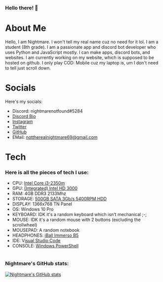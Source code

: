 ### Hello there! 👋

# About Me

Hello, I am Nightmare. I won't tell my real name cuz no need for it lol. I am a student (8th grade). I am a passionate app and discord bot developer who uses Python and JavaScript mostly. I can make apps, discord bots, and websites. I am currently working on my website, which is supposed to be hosted on github. I only play COD: Mobile cuz my laptop is, um I don't need to tell just scroll down.

# Socials

Here's my socials:

- Discord: nightmarenotfound#5284
- [Discord Bio](https://discord.bio/Nightmare69)
- [Instagram](https://instagram.com/meiznightmare)
- [Twitter](https://twitter.com/dafakeNightmare)
- [GitHub](https://github.com/FaKeNiGhTmArE69)
- EMail: nottherealnightmare69@gmail.com

# Tech

### Here is all the pieces of tech I use:
- CPU: [Intel Core i3-2350m](https://ark.intel.com/content/www/us/en/ark/products/53438/intel-core-i3-2350m-processor-3m-cache-2-30-ghz.html)
- GPU: [(Integrated) Intel HD 3000](https://www.notebookcheck.net/Intel-HD-Graphics-3000.37948.0.html)
- RAM: 4GB DDR3 2133Mhz
- STORAGE: [500GB SATA 3Gb/s 5400RPM HDD](https://www.amazon.in/Toshiba-2-5-inch-Laptop-5400rpm-MQ01ABD050V/dp/B0100ZM5QG/ref=sr_1_5?dchild=1&keywords=wd+blue+500gb+sata+3gbs+5400rpm+hdd&qid=1623033694&sr=8-5)
- DISPLAY: 1366x768 TN Panel
- OS: Windows 10 Pro
- KEYBOARD: IDK it's a random keyboard which isn't mechanical ;-;
- MOUSE: IDK it's a random mouse with 2 buttons (excluding the scrollwheel)
- MOUSEPAD: A random notebook
- HEADPHONES: [iBall Immerso B5](https://www.iball.co.in/Product/Technology-Accessories/Headsets/Clarity-Headsets/Immerso-B5/61545)
- IDE: V[isual Studio Code](https://code.visualstudio.com)
- CONSOLE: [Windows PowerShell](https://docs.microsoft.com/en-us/powershell/scripting/overview?view=powershell-7.1)

# 

### Nightmare's GitHub stats:

[![Nightmare's GitHub stats](https://github-readme-stats.vercel.app/api?username=nightmxre69)](https://github.com/anuraghazra/github-readme-stats)
